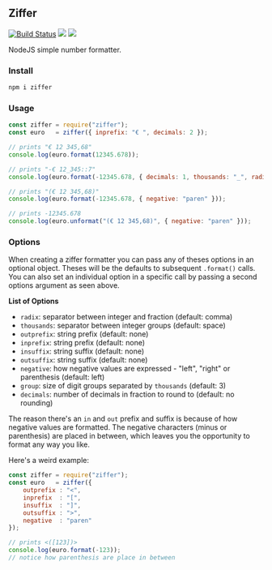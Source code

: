 ## Ziffer

[![Build Status](https://secure.travis-ci.org/dresende/node-ziffer.png?branch=master)](http://travis-ci.org/dresende/node-ziffer)
[![](https://badge.fury.io/js/ziffer.svg)](https://npmjs.org/package/ziffer)
[![](https://gemnasium.com/dresende/node-ziffer.png)](https://gemnasium.com/dresende/node-ziffer)

NodeJS simple number formatter.

### Install

```sh
npm i ziffer
```

### Usage

```js
const ziffer = require("ziffer");
const euro   = ziffer({ inprefix: "€ ", decimals: 2 });

// prints "€ 12 345,68"
console.log(euro.format(12345.678));

// prints "-€ 12_345::7"
console.log(euro.format(-12345.678, { decimals: 1, thousands: "_", radix: "::" }));

// prints "(€ 12 345,68)"
console.log(euro.format(-12345.678, { negative: "paren" }));

// prints -12345.678
console.log(euro.unformat("(€ 12 345,68)", { negative: "paren" }));
```

### Options

When creating a ziffer formatter you can pass any of theses options in an optional object. Theses will be the defaults to subsequent `.format()` calls. You can also set an individual option in a specific call by passing a second options argument as seen above.

**List of Options**

- `radix`: separator between integer and fraction (default: comma)
- `thousands`: separator between integer groups (default: space)
- `outprefix`: string prefix (default: none)
- `inprefix`: string prefix (default: none)
- `insuffix`: string suffix (default: none)
- `outsuffix`: string suffix (default: none)
- `negative`: how negative values are expressed - "left", "right" or parenthesis (default: left)
- `group`: size of digit groups separated by `thousands` (default: 3)
- `decimals`: number of decimals in fraction to round to (default: no rounding)

The reason there's an `in` and `out` prefix and suffix is because of how negative values are formatted. The negative characters (minus or parenthesis) are placed in between, which leaves you the opportunity to format any way you like.

Here's a weird example:

```js
const ziffer = require("ziffer");
const euro   = ziffer({
    outprefix : "<",
    inprefix  : "[",
    insuffix  : "]",
    outsuffix : ">",
    negative  : "paren"
});

// prints <([123])>
console.log(euro.format(-123));
// notice how parenthesis are place in between
```
